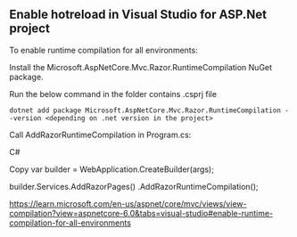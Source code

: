 ## Enable hotreload in Visual Studio for ASP.Net project

To enable runtime compilation for all environments:

Install the Microsoft.AspNetCore.Mvc.Razor.RuntimeCompilation NuGet package.

Run the below command in the folder contains .csprj file
```
dotnet add package Microsoft.AspNetCore.Mvc.Razor.RuntimeCompilation --version <depending on .net version in the project>

```
Call AddRazorRuntimeCompilation in Program.cs:

C#

Copy
var builder = WebApplication.CreateBuilder(args);

builder.Services.AddRazorPages()
    .AddRazorRuntimeCompilation();

https://learn.microsoft.com/en-us/aspnet/core/mvc/views/view-compilation?view=aspnetcore-6.0&tabs=visual-studio#enable-runtime-compilation-for-all-environments
